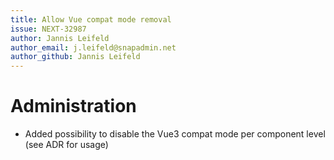 ```yaml
---
title: Allow Vue compat mode removal
issue: NEXT-32987
author: Jannis Leifeld
author_email: j.leifeld@snapadmin.net
author_github: Jannis Leifeld
---
```

# Administration
* Added possibility to disable the Vue3 compat mode per component level (see ADR for usage)

